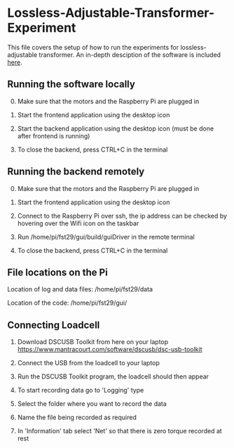 # Lossless-Adjustable-Transformer-Experiment
This file covers the setup of how to run the experiments for lossless-adjustable transformer.
An in-depth desciption of the software is included [here](Software.pdf).


## Running the software locally
0. Make sure that the motors and the Raspberry Pi are plugged in

1. Start the frontend application using the desktop icon

2. Start the backend application using the desktop icon (must be done after frontend is running)

3. To close the backend, press CTRL+C in the terminal

## Running the backend remotely
0. Make sure that the motors and the Raspberry Pi are plugged in

1. Start the frontend application using the desktop icon

2. Connect to the Raspberry Pi over ssh, the ip address can be checked by hovering over the Wifi icon on the taskbar

3. Run /home/pi/fst29/gui/build/guiDriver in the remote terminal

4. To close the backend, press CTRL+C in the terminal


## File locations on the Pi
Location of log and data files: /home/pi/fst29/data

Location of the code: /home/pi/fst29/gui/


## Connecting Loadcell
1. Download DSCUSB Toolkit from here on your laptop https://www.mantracourt.com/software/dscusb/dsc-usb-toolkit

2. Connect the USB from the loadcell to your laptop

3. Run the DSCUSB Toolkit program, the loadcell should then appear 

4. To start recording data go to 'Logging' type

5. Select the folder where you want to record the data 

6. Name the file being recorded as required

7. In 'Information' tab select 'Net' so that there is zero torque recorded at rest
